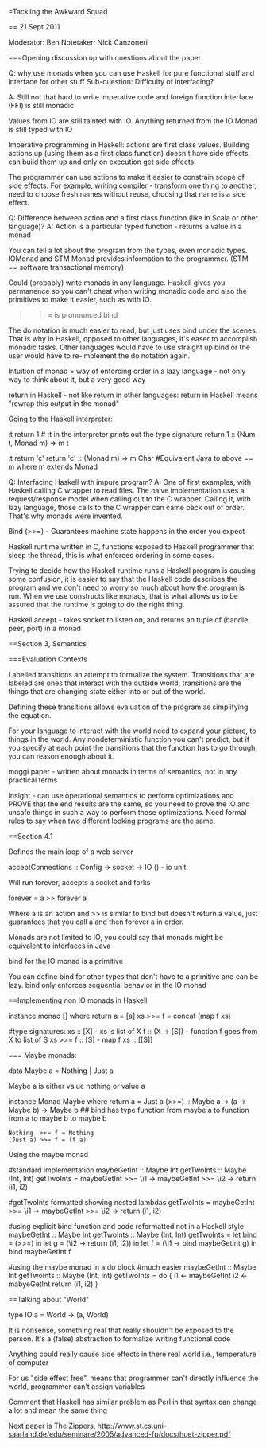 =Tackling the Awkward Squad

== 21 Sept 2011

Moderator: Ben
Notetaker: Nick Canzoneri

===Opening discussion up with questions about the paper

Q: why use monads when you can use Haskell for pure functional stuff and interface for other stuff
Sub-question: Difficulty of interfacing?

A: Still not that hard to write imperative code and foreign function interface (FFI) is still monadic

Values from IO are still tainted with IO. Anything returned from the IO Monad is still typed with IO 

Imperative programming in Haskell: actions are first class values. Building actions up (using them as a first class function) doesn't have side effects, can build them up and only on execution get  side effects

The programmer can use actions to make it easier to constrain scope of side effects. For example,  writing compiler - transform one thing to another, need to choose fresh names without reuse, choosing that name is a side effect.

Q: Difference between action and a first class function (like in Scala or other language)?
A: Action is a particular typed function - returns a value in a monad

You can tell a lot about the program from the types, even monadic types. IOMonad and STM Monad provides information to the programmer. (STM == software transactional memory)

Could (probably) write monads in any language. Haskell gives you permanence so you can't cheat when writing monadic code and also the primitives to make it easier, such as with IO.

>>= is pronounced bind

The do notation is much easier to read, but just uses bind under the scenes. That is why in Haskell, opposed to other languages, it's easer to accomplish monadic tasks. Other languages would have to use straight up bind or the user would have to re-implement the do notation again.

Intuition of monad = way of enforcing order in a lazy language - not only way to think about it, but a very good way

return in Haskell - not like return in other languages: 
return in Haskell means "rewrap this output in the monad"

Going to the Haskell interpreter:

:t return 1 # :t in the interpreter prints out the type signature
return 1 :: (Num t, Monad m) => m t

:t return 'c'
return 'c' :: (Monad m) => m Char
#Equivalent Java to above == m<Char> where m extends Monad

Q: Interfacing Haskell with impure program?
A: One of first examples, with Haskell calling C wrapper to read files. The naive implementation uses a request/response model when calling out to the C wrapper. Calling it, with lazy language, those calls to the C wrapper can came back out of order. That's why monads were invented.

Bind  (>>=) - Guarantees machine state happens in the order you expect

Haskell runtime written in C, functions exposed to Haskell programmer that sleep the thread, this is what enforces ordering in some cases.

Trying to decide how the Haskell runtime runs a Haskell program is causing some confusion, it is easier to say that the Haskell code describes the program and we don't need to worry so much about how the program is run. When we use constructs like monads, that is what allows us to be assured that the runtime is going to do the right thing.

Haskell accept - takes  socket to listen on, and returns an tuple of (handle, peer, port) in a monad

==Section 3, Semantics

===Evaluation Contexts

Labelled transitions an attempt to formalize the system. Transitions that are labeled are ones that interact with the outside world, transitions are the things that are changing state either into or out of the world.

Defining these transitions allows evaluation of the program as simplifying the equation.

For your language to interact with the world need to expand your picture, to things in the world. Any nondeterministic function you can't predict, but if you specify at each point the transitions that the function has to go through, you can reason enough about it.

moggi paper - written about monads in terms of semantics, not in any practical terms

Insight - can use operational semantics to perform optimizations and PROVE that the end results are the same, so you need to prove the IO and unsafe things in such a way to perform those optimizations. Need formal rules to say when two different looking programs are the same.

==Section 4.1

Defines the main loop of a web server

acceptConnections :: Config -> socket -> IO () - io unit

Will run forever, accepts a socket and forks

  forever = a >> forever a

Where a is an action and >> is similar to bind but doesn't return a value, just guarantees that you call a and then forever a in order.

Monads are not limited to IO, you could say that monads might be equivalent to interfaces in Java

bind for the IO monad is a primitive

You can define bind for other types that don't have to a primitive and can be lazy. bind only enforces sequential behavior in the IO monad

==Implementing non IO monads in Haskell

  instance monad [] where
    return a = [a]
    xs >>= f = concat (map f xs)

  #type signatures:
  xs :: [X] - xs is list of X
  f :: (X -> [S]) - function f goes from X to list of S
  xs >>= f :: [S] - 
  map f xs :: [[S]]


=== Maybe monads:


  data Maybe a = Nothing | Just a

Maybe a is either value nothing or value a

  instance Monad Maybe where
    return a = Just a
    (>>=) :: Maybe a ->
             (a -> Maybe b) ->
             Maybe b
    ## bind has type function from maybe a to function from a to maybe b to maybe b

    Nothing  >>= f = Nothing
    (Just a) >>= f = (f a)


Using the maybe monad

  #standard implementation
  maybeGetInt :: Maybe Int
  getTwoInts :: Maybe (Int, Int)
  getTwoInts = maybeGetInt >>= \i1 ->
               maybeGetInt >>= \i2 ->
               return (i1, i2)

  #getTwoInts formatted showing nested lambdas
  getTwoInts = maybeGetInt >>=
    \i1 -> maybeGetInt >>=
      \i2 -> return (i1, i2)

  #using explicit bind function and code reformatted not in a Haskell style
  maybeGetInt :: Maybe Int
  getTwoInts :: Maybe (Int, Int)
  getTwoInts = 
    let bind = (>>=) in
    let g = (\i2 -> return (i1, i2)) in
    let f = (\i1 -> bind maybeGetInt g) in
    bind maybeGetInt f

  #using the maybe monad in a do block
  #much easier
  maybeGetInt :: Maybe Int
  getTwoInts :: Maybe (Int, Int)
  getTwoInts = do { i1 <- maybeGetInt
                    i2 <- mabyeGetInt
                    return (i1, i2) }



==Talking about "World"

  type IO a = World -> (a, World)

It is nonsense, something real that really shouldn't be exposed to the person. It's a (false) abstraction to formalize writing functional code

Anything could really cause side effects in there real world i.e., temperature of computer

For us "side effect free", means that programmer can't directly influence the world, programmer can't assign variables

Comment that Haskell has similar problem as Perl in that syntax can change a lot and mean the same thing

Next paper is The Zippers, http://www.st.cs.uni-saarland.de/edu/seminare/2005/advanced-fp/docs/huet-zipper.pdf
